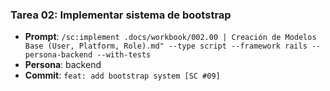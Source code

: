 ### Tarea 02: Implementar sistema de bootstrap

- **Prompt**: `/sc:implement .docs/workbook/002.00 | Creación de Modelos Base (User, Platform, Role).md" --type script --framework rails --persona-backend --with-tests`
- **Persona**: backend
- **Commit**: `feat: add bootstrap system [SC #09]`
